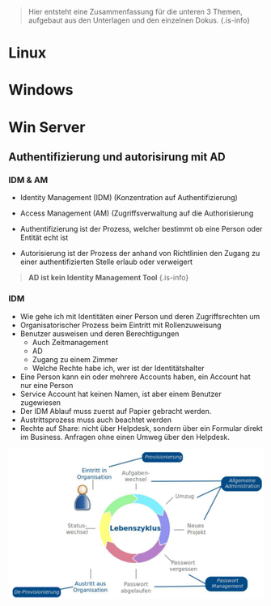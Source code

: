 <!-- TITLE: Vordiplom BS Doku -->
<!-- SUBTITLE: Dokumentation für die BS Vordiplomprüfung -->

> Hier entsteht eine Zusammenfassung für die unteren 3 Themen, aufgebaut aus den Unterlagen und den einzelnen Dokus.
{.is-info}

# Linux
# Windows
# Win Server

##  Authentifizierung und autorisirung mit AD
### IDM & AM
* Identity Management (IDM) (Konzentration auf Authentifizierung)
* Access Management (AM) (Zugriffsverwaltung auf die Authorisierung

* Authentifizierung ist der Prozess, welcher bestimmt ob eine Person oder Entität echt ist
* Autorisierung ist der Prozess der anhand von Richtlinien den Zugang zu einer authentifizierten Stelle erlaub oder verweigert
> **AD ist kein Identity Management Tool**
{.is-info}
### IDM
* Wie gehe ich mit Identitäten einer Person und deren Zugriffsrechten um
* Organisatorischer Prozess beim Eintritt mit Rollenzuweisung
* Benutzer ausweisen und deren Berechtigungen
  * Auch Zeitmanagement
  * AD
  * Zugang zu einem Zimmer
  * Welche Rechte habe ich, wer ist der Identitätshalter
* Eine Person kann ein oder mehrere Accounts haben, ein Account hat nur eine Person
* Service Account hat keinen Namen, ist aber einem Benutzer zugewiesen
* Der IDM Ablauf muss zuerst auf Papier gebracht werden.
* Austrittsprozess muss auch beachtet werden
* Rechte auf Share: nicht über Helpdesk, sondern über ein Formular direkt im Business. Anfragen ohne einen Umweg über den Helpdesk.

![Lebenszyklus](/uploads/images/dokus/vdbs/3.2idm.png "LLebenszyklus")
